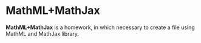 # MathML+MathJax

**MathML+MathJax** is a homework, in which necessary to create a file using MathML and MathJax library.